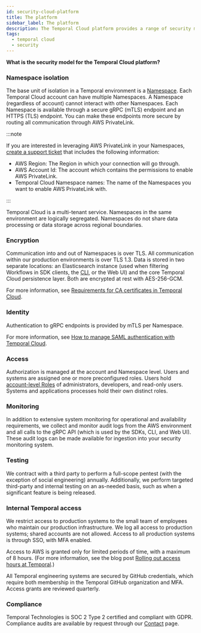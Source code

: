 ```yaml
---
id: security-cloud-platform
title: The platform
sidebar_label: The platform
description: The Temporal Cloud platform provides a range of security measures.
tags:
  - temporal cloud
  - security
---
```


**What is the security model for the Temporal Cloud platform?**

### Namespace isolation

The base unit of isolation in a Temporal environment is a [Namespace](/concepts/what-is-a-namespace).
Each Temporal Cloud account can have multiple Namespaces.
A Namespace (regardless of account) cannot interact with other Namespaces.
Each Namespace is available through a secure gRPC (mTLS) endpoint and an HTTPS (TLS) endpoint.
You can make these endpoints more secure by routing all communication through AWS PrivateLink.

:::note

If you are interested in leveraging AWS PrivateLink in your Namespaces, [create a support ticket](/cloud/support#support-ticket) that includes the following information:

- AWS Region: The Region in which your connection will go through.
- AWS Account Id: The account which contains the permissions to enable AWS PrivateLink.
- Temporal Cloud Namespace names: The name of the Namespaces you want to enable AWS PrivateLink with.

:::

Temporal Cloud is a multi-tenant service.
Namespaces in the same environment are logically segregated.
Namespaces do not share data processing or data storage across regional boundaries.

### Encryption

Communication into and out of Namespaces is over TLS.
All communication within our production environments is over TLS 1.3.
Data is stored in two separate locations: an Elasticsearch instance (used when filtering Workflows in SDK clients, the [CLI](/cloud/tcld), or the Web UI) and the core Temporal Cloud persistence layer.
Both are encrypted at rest with AES-256-GCM.

For more information, see [Requirements for CA certificates in Temporal Cloud](/cloud/certificates-requirements).

### Identity

Authentication to gRPC endpoints is provided by mTLS per Namespace.

For more information, see [How to manage SAML authentication with Temporal Cloud](/cloud/saml).

### Access

Authorization is managed at the account and Namespace level.
Users and systems are assigned one or more preconfigured roles.
Users hold [account-level Roles](/cloud/users-account-level-roles) of administrators, developers, and read-only users.
Systems and applications processes hold their own distinct roles.

### Monitoring

In addition to extensive system monitoring for operational and availability requirements, we collect and monitor audit logs from the AWS environment and all calls to the gRPC API (which is used by the SDKs, CLI, and Web UI).
These audit logs can be made available for ingestion into your security monitoring system.

### Testing

We contract with a third party to perform a full-scope pentest (with the exception of social engineering) annually.
Additionally, we perform targeted third-party and internal testing on an as-needed basis, such as when a significant feature is being released.

### Internal Temporal access

We restrict access to production systems to the small team of employees who maintain our production infrastructure.
We log all access to production systems; shared accounts are not allowed.
Access to all production systems is through SSO, with MFA enabled.

Access to AWS is granted only for limited periods of time, with a maximum of 8 hours.
(For more information, see the blog post [Rolling out access hours at Temporal](https://temporal.io/blog/rolling-out-access-hours-at-temporal).)

All Temporal engineering systems are secured by GitHub credentials, which require both membership in the Temporal GitHub organization and MFA.
Access grants are reviewed quarterly.

### Compliance

Temporal Technologies is SOC 2 Type 2 certified and compliant with GDPR.
Compliance audits are available by request through our [Contact](https://pages.temporal.io/contact-us) page.
